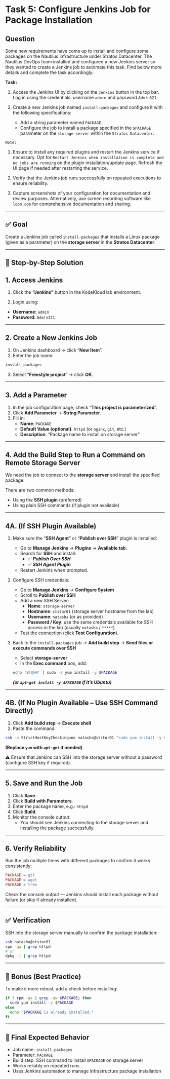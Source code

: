 # Task 5: Configure Jenkins Job for Package Installation

## Question

Some new requirements have come up to install and configure some packages on the Nautilus infrastructure under Stratos Datacenter. The Nautilus DevOps team installed and configured a new Jenkins server so they wanted to create a Jenkins job to automate this task. Find below more details and complete the task accordingly:

**Task:**

1. Access the Jenkins UI by clicking on the `Jenkins` button in the top bar. Log in using the credentials: username `admin` and password `Adm!n321`.

2. Create a new Jenkins job named `install-packages` and configure it with the following specifications:

    - Add a string parameter named `PACKAGE`.
    - Configure the job to install a package specified in the `$PACKAGE` parameter on the `storage server` within the `Stratos Datacenter`.

`Note:` 

1. Ensure to install any required plugins and restart the Jenkins service if necessary. Opt for `Restart Jenkins when installation is complete and no jobs are running` on the plugin installation/update page. Refresh the UI page if needed after restarting the service.

2. Verify that the Jenkins job runs successfully on repeated executions to ensure reliability.

3. Capture screenshots of your configuration for documentation and review purposes. Alternatively, use screen recording software like `loom.com` for comprehensive documentation and sharing.

---

## ✅ Goal

Create a Jenkins job called `install-packages` that installs a Linux package (given as a parameter) on the **storage serve**r in the **Stratos Datacenter**.

---

## 🧩 Step-by-Step Solution

## 1. Access Jenkins

1. Click the **“Jenkins”** button in the KodeKloud lab environment.

2. Login using:

- **Username:** `admin`
- **Password:** `Adm!n321`

---

## 2. Create a New Jenkins Job

1. On Jenkins dashboard → click “**New Item**”.
2. Enter the job name:

```bash
install-packages
```

3. Select “**Freestyle project**” → click **OK**.

---

## 3. Add a Parameter

1. In the job configuration page, check “**This project is parameterized**”.
2. Click **Add Parameter** → **String Parameter**.
3. Fill in:
    - **Name**: `PACKAGE`
    - **Default Value (optional)**: `httpd` (or `nginx`, `git`, etc.)
    - **Description**: “Package name to install on storage server”

---

## 4. Add the Build Step to Run a Command on Remote Storage Server

We need the job to connect to the **storage server** and install the specified package.

There are two common methods:

- Using the **SSH plugin** (preferred)
- Using plain SSH commands (if plugin not available)

---

## 4A. (If SSH Plugin Available)

1. Make sure the “**SSH Agent**” or “**Publish over SSH**” plugin is installed:
    - Go to **Manage Jenkins** → **Plugins** → **Available tab**.
    - Search for **SSH** and install:
        - ✅ ***Publish Over SSH***
        - ✅ ***SSH Agent Plugin***
    - Restart Jenkins when prompted.

2. Configure SSH credentials:
    - Go to **Manage Jenkins** → **Configure System**
    - Scroll to **Publish over SSH**
    - Add a new SSH Server:
        - **Name**: `storage-server`
        - **Hostname**: `ststor01` (storage server hostname from the lab)
        - **Username**: `natasha` (or as provided)
        - **Password / Key**: use the same credentials available for SSH access in the lab (usually `natasha` / `*****`)
    - Test the connection (click **Test Configuration**).

3. Back to the `install-packages` job → **Add build step** → **Send files or execute commands over SSH**
    - Select **storage-server**
    - In the **Exec command** box, add:
    ```bash
    echo 'Bl@kW' | sudo -S yum install -y $PACKAGE
    ```
    ***(or `apt-get install -y $PACKAGE` if it’s Ubuntu)***

---

## 4B. (If No Plugin Available – Use SSH Command Directly)

1. Click **Add build step** → **Execute shell**
2. Paste the command:

```bash
ssh -o StrictHostKeyChecking=no natasha@ststor01 "sudo yum install -y ${PACKAGE}"
```
**(Replace `yum` with `apt-get` if needed)**

⚠️ Ensure that Jenkins can SSH into the storage server without a password (configure SSH key if required).

---

## 5. Save and Run the Job

1. Click **Save**.
2. Click **Build with Parameters**.
3. Enter the package name, e.g.: `httpd`
4. Click **Build**.
5. Monitor the console output:
    - You should see Jenkins connecting to the storage server and installing the package successfully.

---

## 6. Verify Reliability

Run the job multiple times with different packages to confirm it works consistently:

```ini
PACKAGE = git
PACKAGE = wget
PACKAGE = tree
```
Check the console output — Jenkins should install each package without failure (or skip if already installed).

---

## ✅ Verification

SSH into the storage server manually to confirm the package installation:

```bash
ssh natasha@ststor01
rpm -qa | grep httpd
# or
dpkg -l | grep httpd
```

---

## 🧠 Bonus (Best Practice)

To make it more robust, add a check before installing:

```bash
if ! rpm -qa | grep -qw $PACKAGE; then
  sudo yum install -y $PACKAGE
else
  echo "$PACKAGE is already installed."
fi
```

---

## 🎯 Final Expected Behavior

- Job name: `install-packages`
- Parameter: `PACKAGE`
- Build step: SSH command to install `$PACKAGE` on storage server
- Works reliably on repeated runs
- Uses Jenkins automation to manage infrastructure package installation